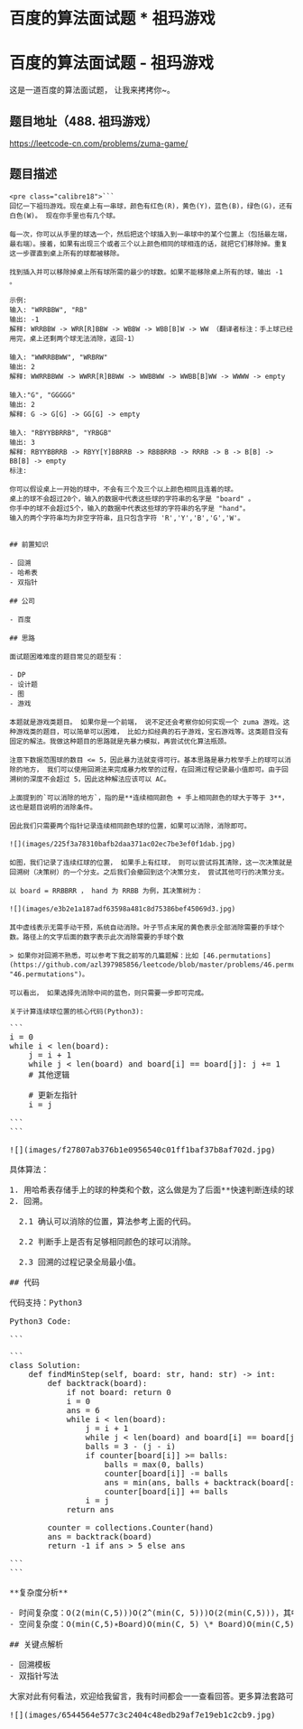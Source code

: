 # 百度的算法面试题 \* 祖玛游戏

# 百度的算法面试题 - 祖玛游戏

这是一道百度的算法面试题， 让我来拷拷你~。

## 题目地址（488. 祖玛游戏）

<https://leetcode-cn.com/problems/zuma-game/>

## 题目描述

```
<pre class="calibre18">```
回忆一下祖玛游戏。现在桌上有一串球，颜色有红色(R)，黄色(Y)，蓝色(B)，绿色(G)，还有白色(W)。 现在你手里也有几个球。

每一次，你可以从手里的球选一个，然后把这个球插入到一串球中的某个位置上（包括最左端，最右端）。接着，如果有出现三个或者三个以上颜色相同的球相连的话，就把它们移除掉。重复这一步骤直到桌上所有的球都被移除。

找到插入并可以移除掉桌上所有球所需的最少的球数。如果不能移除桌上所有的球，输出 -1 。

示例:
输入: "WRRBBW", "RB"
输出: -1
解释: WRRBBW -> WRR[R]BBW -> WBBW -> WBB[B]W -> WW （翻译者标注：手上球已经用完，桌上还剩两个球无法消除，返回-1）

输入: "WWRRBBWW", "WRBRW"
输出: 2
解释: WWRRBBWW -> WWRR[R]BBWW -> WWBBWW -> WWBB[B]WW -> WWWW -> empty

输入:"G", "GGGGG"
输出: 2
解释: G -> G[G] -> GG[G] -> empty

输入: "RBYYBBRRB", "YRBGB"
输出: 3
解释: RBYYBBRRB -> RBYY[Y]BBRRB -> RBBBRRB -> RRRB -> B -> B[B] -> BB[B] -> empty
标注:

你可以假设桌上一开始的球中，不会有三个及三个以上颜色相同且连着的球。
桌上的球不会超过20个，输入的数据中代表这些球的字符串的名字是 "board" 。
你手中的球不会超过5个，输入的数据中代表这些球的字符串的名字是 "hand"。
输入的两个字符串均为非空字符串，且只包含字符 'R','Y','B','G','W'。

```
```

## 前置知识

- 回溯
- 哈希表
- 双指针

## 公司

- 百度

## 思路

面试题困难难度的题目常见的题型有：

- DP
- 设计题
- 图
- 游戏

本题就是游戏类题目。 如果你是一个前端， 说不定还会考察你如何实现一个 zuma 游戏。这种游戏类的题目，可以简单可以困难， 比如力扣经典的石子游戏，宝石游戏等。这类题目没有固定的解法。我做这种题目的思路就是先暴力模拟，再尝试优化算法瓶颈。

注意下数据范围球的数目 <= 5，因此暴力法就变得可行。基本思路是暴力枚举手上的球可以消除的地方， 我们可以使用回溯法来完成暴力枚举的过程，在回溯过程记录最小值即可。由于回溯树的深度不会超过 5，因此这种解法应该可以 AC。

上面提到的`可以消除的地方`，指的是**连续相同颜色 + 手上相同颜色的球大于等于 3**，这也是题目说明的消除条件。

因此我们只需要两个指针记录连续相同颜色球的位置，如果可以消除，消除即可。

![](images/225f3a78310bafb2daa371ac02ec7be3ef0f1dab.jpg)

如图，我们记录了连续红球的位置， 如果手上有红球， 则可以尝试将其清除，这一次决策就是回溯树（决策树）的一个分支。之后我们会撤回到这个决策分支， 尝试其他可行的决策分支。

以 board = RRBBRR ， hand 为 RRBB 为例，其决策树为：

![](images/e3b2e1a187adf63598a481c8d75386bef45069d3.jpg)

其中虚线表示无需手动干预，系统自动消除。叶子节点末尾的黄色表示全部消除需要的手球个数。路径上的文字后面的数字表示此次消除需要的手球个数

> 如果你对回溯不熟悉，可以参考下我之前写的几篇题解：比如 [46.permutations](https://github.com/azl397985856/leetcode/blob/master/problems/46.permutations.md "46.permutations")。

可以看出， 如果选择先消除中间的蓝色，则只需要一步即可完成。

关于计算连续球位置的核心代码(Python3):

```
<pre class="calibre18">```
i = <span class="hljs-params">0</span>
<span class="hljs-keyword">while</span> i < len(board):
    j = i + <span class="hljs-params">1</span>
    <span class="hljs-keyword">while</span> j < len(board) <span class="hljs-keyword">and</span> board[i] == board[j]: j += <span class="hljs-params">1</span>
    <span class="hljs-title"># 其他逻辑</span>

    <span class="hljs-title"># 更新左指针</span>
    i = j

```
```

![](images/f27807ab376b1e0956540c01ff1baf37b8af702d.jpg)

具体算法：

1. 用哈希表存储手上的球的种类和个数，这么做是为了后面**快速判断连续的球是否可以被消除**。由于题目限制手上求不会超过 5，因此哈希表的最大容量就是 5，可以认为这是一个常数的空间。
2. 回溯。
  
  2.1 确认可以消除的位置，算法参考上面的代码。
  
  2.2 判断手上是否有足够相同颜色的球可以消除。
  
  2.3 回溯的过程记录全局最小值。

## 代码

代码支持：Python3

Python3 Code:

```
<pre class="calibre18">```
<span class="hljs-class"><span class="hljs-keyword">class</span> <span class="hljs-title">Solution</span>:</span>
    <span class="hljs-function"><span class="hljs-keyword">def</span> <span class="hljs-title">findMinStep</span><span class="hljs-params">(self, board: str, hand: str)</span> -> int:</span>
        <span class="hljs-function"><span class="hljs-keyword">def</span> <span class="hljs-title">backtrack</span><span class="hljs-params">(board)</span>:</span>
            <span class="hljs-keyword">if</span> <span class="hljs-keyword">not</span> board: <span class="hljs-keyword">return</span> <span class="hljs-params">0</span>
            i = <span class="hljs-params">0</span>
            ans = <span class="hljs-params">6</span>
            <span class="hljs-keyword">while</span> i < len(board):
                j = i + <span class="hljs-params">1</span>
                <span class="hljs-keyword">while</span> j < len(board) <span class="hljs-keyword">and</span> board[i] == board[j]: j += <span class="hljs-params">1</span>
                balls = <span class="hljs-params">3</span> - (j - i)
                <span class="hljs-keyword">if</span> counter[board[i]] >= balls:
                    balls = max(<span class="hljs-params">0</span>, balls)
                    counter[board[i]] -= balls
                    ans = min(ans, balls + backtrack(board[:i] + board[j:]))
                    counter[board[i]] += balls
                i = j
            <span class="hljs-keyword">return</span> ans

        counter = collections.Counter(hand)
        ans = backtrack(board)
        <span class="hljs-keyword">return</span> <span class="hljs-params">-1</span> <span class="hljs-keyword">if</span> ans > <span class="hljs-params">5</span> <span class="hljs-keyword">else</span> ans

```
```

**复杂度分析**

- 时间复杂度：O(2(min(C,5)))O(2^(min(C, 5)))O(2(min(C,5)))，其中 C 为连续相同颜色球的次数，比如 WWRRRR， C 就是 2， WRBDD， C 就是 4。min(C, 5) 是因为题目限定了手上球的个数不大于 5。
- 空间复杂度：O(min(C,5)∗Board)O(min(C, 5) \* Board)O(min(C,5)∗Board)，其中 C 为连续相同颜色球的次数，Board 为 Board 的长度。

## 关键点解析

- 回溯模板
- 双指针写法

大家对此有何看法，欢迎给我留言，我有时间都会一一查看回答。更多算法套路可以访问我的 LeetCode 题解仓库：<https://github.com/azl397985856/leetcode> 。 目前已经 36K star 啦。 大家也可以关注我的公众号《力扣加加》带你啃下算法这块硬骨头。

![](images/6544564e577c3c2404c48edb29af7e19eb1c2cb9.jpg)